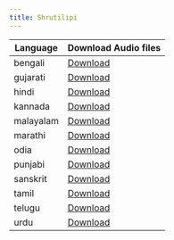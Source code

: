 ```yaml
---
title: Shrutilipi
---
```


| Language  | Download Audio files                                                                                                      |
| --------- | ------------------------------------------------------------------------------------------------------------------------- |
| bengali   | [Download](https://web.archive.org/web/20240415064756/https://indic-asr-public.objectstore.e2enetworks.net/bengali.zip)   |
| gujarati  | [Download](https://web.archive.org/web/20240415064756/https://indic-asr-public.objectstore.e2enetworks.net/gujarati.zip)  |
| hindi     | [Download](https://web.archive.org/web/20240415064756/https://indic-asr-public.objectstore.e2enetworks.net/hindi.zip)     |
| kannada   | [Download](https://web.archive.org/web/20240415064756/https://indic-asr-public.objectstore.e2enetworks.net/kannada.zip)   |
| malayalam | [Download](https://web.archive.org/web/20240415064756/https://indic-asr-public.objectstore.e2enetworks.net/malayalam.zip) |
| marathi   | [Download](https://web.archive.org/web/20240415064756/https://indic-asr-public.objectstore.e2enetworks.net/marathi.zip)   |
| odia      | [Download](https://web.archive.org/web/20240415064756/https://indic-asr-public.objectstore.e2enetworks.net/odia.zip)      |
| punjabi   | [Download](https://web.archive.org/web/20240415064756/https://indic-asr-public.objectstore.e2enetworks.net/punjabi.zip)   |
| sanskrit  | [Download](https://web.archive.org/web/20240415064756/https://indic-asr-public.objectstore.e2enetworks.net/sanskrit.zip)  |
| tamil     | [Download](https://web.archive.org/web/20240415064756/https://indic-asr-public.objectstore.e2enetworks.net/tamil.zip)     |
| telugu    | [Download](https://web.archive.org/web/20240415064756/https://indic-asr-public.objectstore.e2enetworks.net/telugu.zip)    |
| urdu      | [Download](https://web.archive.org/web/20240415064756/https://indic-asr-public.objectstore.e2enetworks.net/urdu.zip)      |
